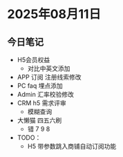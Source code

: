 # 2025年08月11日

## 今日笔记

- H5会员权益
  - 对比中英文添加
- APP 订阅 注册线索修改
- PC faq 埋点添加
- Admin 汇率校验修改
- CRM h5 需求评审
  - 模糊查询
- 大懒猫 四五六刷
  - 错 7 9 8 
- TODO：
  - H5 带参数跳入商铺自动订阅功能
